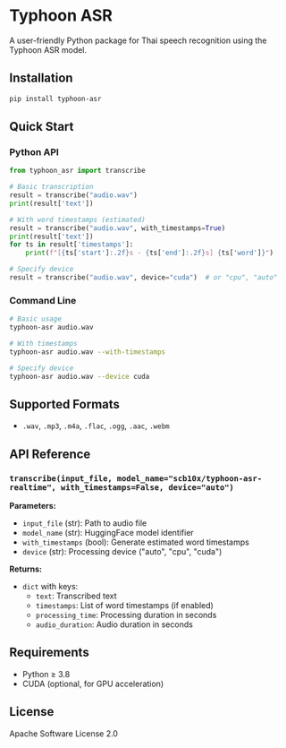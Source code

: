 # Typhoon ASR

A user-friendly Python package for Thai speech recognition using the Typhoon ASR model.

## Installation

```bash
pip install typhoon-asr
```

## Quick Start

### Python API

```python
from typhoon_asr import transcribe

# Basic transcription
result = transcribe("audio.wav")
print(result['text'])

# With word timestamps (estimated)
result = transcribe("audio.wav", with_timestamps=True)
print(result['text'])
for ts in result['timestamps']:
    print(f"[{ts['start']:.2f}s - {ts['end']:.2f}s] {ts['word']}")

# Specify device
result = transcribe("audio.wav", device="cuda")  # or "cpu", "auto"
```

### Command Line

```bash
# Basic usage
typhoon-asr audio.wav

# With timestamps
typhoon-asr audio.wav --with-timestamps

# Specify device
typhoon-asr audio.wav --device cuda
```

## Supported Formats

- `.wav`, `.mp3`, `.m4a`, `.flac`, `.ogg`, `.aac`, `.webm`

## API Reference

### `transcribe(input_file, model_name="scb10x/typhoon-asr-realtime", with_timestamps=False, device="auto")`

**Parameters:**
- `input_file` (str): Path to audio file
- `model_name` (str): HuggingFace model identifier
- `with_timestamps` (bool): Generate estimated word timestamps
- `device` (str): Processing device ("auto", "cpu", "cuda")

**Returns:**
- `dict` with keys:
  - `text`: Transcribed text
  - `timestamps`: List of word timestamps (if enabled)
  - `processing_time`: Processing duration in seconds
  - `audio_duration`: Audio duration in seconds

## Requirements

- Python ≥ 3.8
- CUDA (optional, for GPU acceleration)

## License

Apache Software License 2.0
